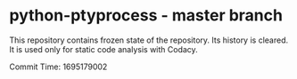 # python-ptyprocess - master branch

This repository contains frozen state of the repository.
Its history is cleared. It is used only for static code
analysis with Codacy.

Commit Time: 1695179002